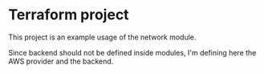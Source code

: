 # Terraform project

This project is an example usage of the network module.

Since backend should not be defined inside modules, I'm defining here the AWS provider and the backend.
